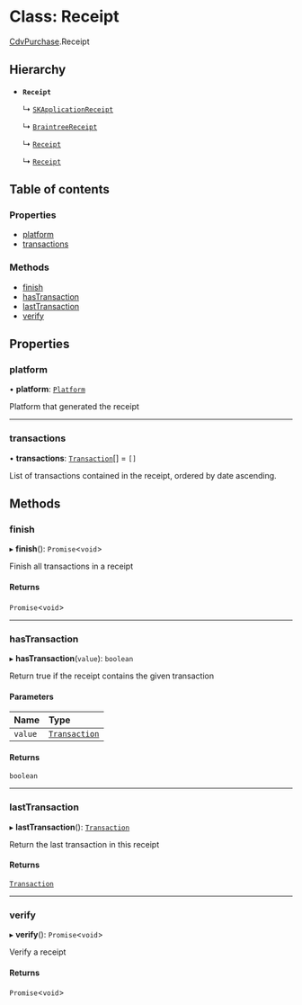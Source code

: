 # Class: Receipt

[CdvPurchase](../modules/CdvPurchase.md).Receipt

## Hierarchy

- **`Receipt`**

  ↳ [`SKApplicationReceipt`](CdvPurchase.AppleAppStore.SKApplicationReceipt.md)

  ↳ [`BraintreeReceipt`](CdvPurchase.Braintree.BraintreeReceipt.md)

  ↳ [`Receipt`](CdvPurchase.GooglePlay.Receipt.md)

  ↳ [`Receipt`](CdvPurchase.IapticJS.Receipt.md)

## Table of contents

### Properties

- [platform](CdvPurchase.Receipt.md#platform)
- [transactions](CdvPurchase.Receipt.md#transactions)

### Methods

- [finish](CdvPurchase.Receipt.md#finish)
- [hasTransaction](CdvPurchase.Receipt.md#hastransaction)
- [lastTransaction](CdvPurchase.Receipt.md#lasttransaction)
- [verify](CdvPurchase.Receipt.md#verify)

## Properties

### platform

• **platform**: [`Platform`](../enums/CdvPurchase.Platform.md)

Platform that generated the receipt

___

### transactions

• **transactions**: [`Transaction`](CdvPurchase.Transaction.md)[] = `[]`

List of transactions contained in the receipt, ordered by date ascending.

## Methods

### finish

▸ **finish**(): `Promise`\<`void`\>

Finish all transactions in a receipt

#### Returns

`Promise`\<`void`\>

___

### hasTransaction

▸ **hasTransaction**(`value`): `boolean`

Return true if the receipt contains the given transaction

#### Parameters

| Name | Type |
| :------ | :------ |
| `value` | [`Transaction`](CdvPurchase.Transaction.md) |

#### Returns

`boolean`

___

### lastTransaction

▸ **lastTransaction**(): [`Transaction`](CdvPurchase.Transaction.md)

Return the last transaction in this receipt

#### Returns

[`Transaction`](CdvPurchase.Transaction.md)

___

### verify

▸ **verify**(): `Promise`\<`void`\>

Verify a receipt

#### Returns

`Promise`\<`void`\>
